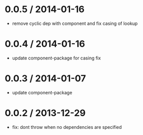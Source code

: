 
0.0.5 / 2014-01-16
==================

 * remove cyclic dep with component and fix casing of lookup

0.0.4 / 2014-01-16
==================

 * update component-package for casing fix

0.0.3 / 2014-01-07
==================

 * update component-package

0.0.2 / 2013-12-29
==================

 * fix: dont throw when no dependencies are specified
